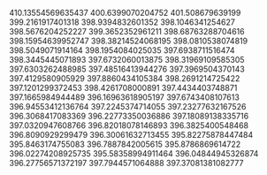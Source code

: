 410.13554569635437
400.6399070204752
401.508679639199
399.2161917401318
398.9394832601352
398.1046341254627
398.5676204252227
399.3652352961211
398.68763288704616
398.15954639952747
398.38214524068195
398.0810538074819
398.5049071914164
398.1954084025035
397.6938711516474
398.3445445071893
397.6732060013875
398.31969109585305
397.6303262488985
397.48516413944276
397.3969504370143
397.4129580905929
397.8860434105384
398.2691214725422
397.1201299372453
398.4261708000891
397.4434403748871
397.1665984944489
396.16963618905197
397.6743408107613
396.94553412136764
397.2245374714055
397.23277632167526
396.3068417083369
396.22773350036886
397.18089138335716
397.0320947608766
396.82018078146893
396.3825400548468
396.8090929299479
396.30061632713455
395.82275878447484
395.8463174755083
396.7887842005615
395.8786869614722
396.02274208925735
395.58358994911464
396.04844945326874
396.27756571372197
397.7944571064888
397.37081381082777